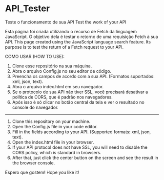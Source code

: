 # API_Tester
Teste o funcionamento de sua API
Test the work of your API

Esta página foi criada utilizando o recurso de Fetch da linguagem JavaScript. O objetivo dela é testar o retorno de uma requisição Fetch à sua API.
This page created using the JavaScript language search feature. Its purpose is to test the return of a Fetch request to your API.


COMO USAR (HOW TO USE):

1. Clone esse repositório na sua máquina.
2. Abra o arquivo Config.js no seu editor de código.
3. Preencha os campos de acordo com a sua API. (Formatos suportados: xml, json, text).
4. Abra o arquivo index.html em seu navegador.
5. Se o protocolo de sua API não tiver SSL, você precisará desativar a política de CORS, que é padrão nos navegadores.
6. Após isso é só clicar no botão central da tela e ver o resultado no console do navegador.

-----------------------------------------------------------------
1. Clone this repository on your machine.
2. Open the Config.js file in your code editor.
3. Fill in the fields according to your API. (Supported formats: xml, json, text).
4. Open the index.html file in your browser.
5. If your API protocol does not have SSL, you will need to disable the CORS policy, which is standard in browsers.
6. After that, just click the center button on the screen and see the result in the browser console.

Espero que gostem!
Hope you like it!

